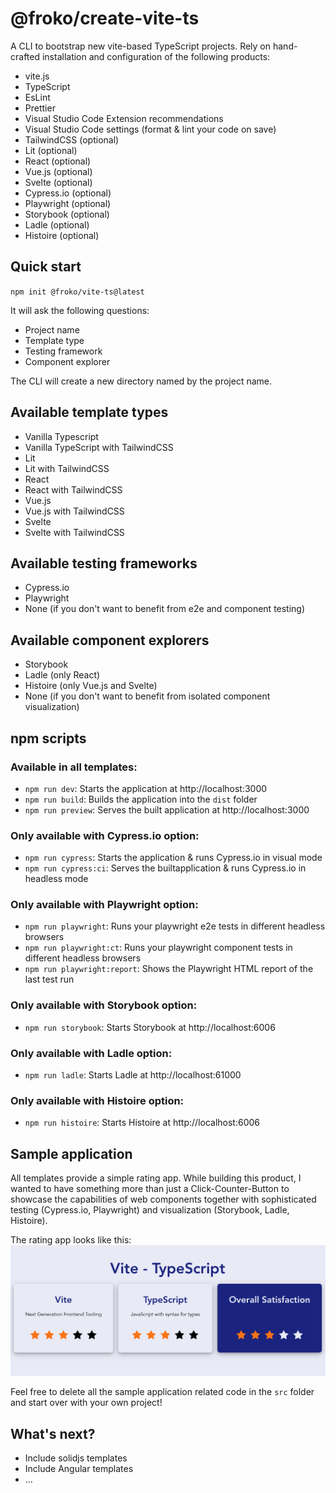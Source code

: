 # @froko/create-vite-ts

A CLI to bootstrap new vite-based TypeScript projects. Rely on hand-crafted installation and configuration of the following products:

- vite.js
- TypeScript
- EsLint
- Prettier
- Visual Studio Code Extension recommendations
- Visual Studio Code settings (format & lint your code on save)
- TailwindCSS (optional)
- Lit (optional)
- React (optional)
- Vue.js (optional)
- Svelte (optional)
- Cypress.io (optional)
- Playwright (optional)
- Storybook (optional)
- Ladle (optional)
- Histoire (optional)

## Quick start

`npm init @froko/vite-ts@latest`

It will ask the following questions:

- Project name
- Template type
- Testing framework
- Component explorer

The CLI will create a new directory named by the project name.

## Available template types

- Vanilla Typescript
- Vanilla TypeScript with TailwindCSS
- Lit
- Lit with TailwindCSS
- React
- React with TailwindCSS
- Vue.js
- Vue.js with TailwindCSS
- Svelte
- Svelte with TailwindCSS

## Available testing frameworks

- Cypress.io
- Playwright
- None (if you don't want to benefit from e2e and component testing)

## Available component explorers

- Storybook
- Ladle (only React)
- Histoire (only Vue.js and Svelte)
- None (if you don't want to benefit from isolated component visualization)

## npm scripts

### Available in all templates:

- `npm run dev`: Starts the application at http://localhost:3000
- `npm run build`: Builds the application into the `dist` folder
- `npm run preview`: Serves the built application at http://localhost:3000

### Only available with Cypress.io option:

- `npm run cypress`: Starts the application & runs Cypress.io in visual mode
- `npm run cypress:ci`: Serves the builtapplication & runs Cypress.io in headless mode

### Only available with Playwright option:

- `npm run playwright`: Runs your playwright e2e tests in different headless browsers
- `npm run playwright:ct`: Runs your playwright component tests in different headless browsers
- `npm run playwright:report`: Shows the Playwright HTML report of the last test run

### Only available with Storybook option:

- `npm run storybook`: Starts Storybook at http://localhost:6006

### Only available with Ladle option:

- `npm run ladle`: Starts Ladle at http://localhost:61000

### Only available with Histoire option:

- `npm run histoire`: Starts Histoire at http://localhost:6006

## Sample application

All templates provide a simple rating app. While building this product, I wanted to have something more than just a Click-Counter-Button to showcase the capabilities of web components together with sophisticated testing (Cypress.io, Playwright) and visualization (Storybook, Ladle, Histoire).

The rating app looks like this:
![Rating App](assets/rating-app.png)

Feel free to delete all the sample application related code in the `src` folder and start over with your own project!

## What's next?

- Include solidjs templates
- Include Angular templates
- ...
